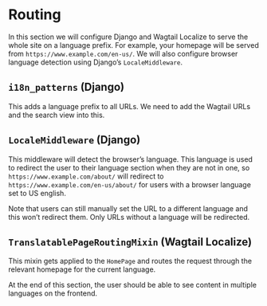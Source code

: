 # Routing

In this section we will configure Django and Wagtail Localize to serve the whole site on a language prefix. For example, your homepage will be served from `https://www.example.com/en-us/`. We will also configure browser language detection using Django’s `LocaleMiddleware`.

## `i18n_patterns` (Django)

This adds a language prefix to all URLs. We need to add the Wagtail URLs and the search view into this.


## `LocaleMiddleware` (Django)

This middleware will detect the browser’s language. This language is used to redirect the user to their language section when they are not in one, so `https://www.example.com/about/` will redirect to `https://www.example.com/en-us/about/` for users with a browser language set to US english.

Note that users can still manually set the URL to a different language and this won’t redirect them. Only URLs without a language will be redirected.


## `TranslatablePageRoutingMixin` (Wagtail Localize)

This mixin gets applied to the `HomePage` and routes the request through the relevant homepage for the current language.




At the end of this section, the user should be able to see content in multiple languages on the frontend.
